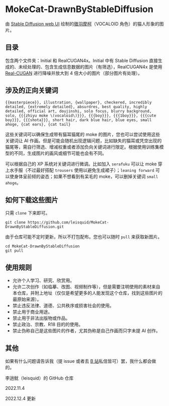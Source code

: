 # MokeCat-DrawnByStableDiffusion

由 [Stable Diffusion web UI](https://github.com/AUTOMATIC1111/stable-diffusion-webui) 绘制的[徵羽摩柯](https://zh.moegirl.org.cn/%E5%BE%B5%E7%BE%BD%E6%91%A9%E6%9F%AF)（VOCALOID 角色）的猫人形象的图片。

## 目录

包含两个文件夹：Initial 和 RealCUGAN4x。Initial 中有 Stable Diffusion 直接生成的、未经处理的、包含生成信息数据的图片（有筛选），RealCUGAN4x 是使用 [Real-CUGAN](https://github.com/bilibili/ailab/tree/main/Real-CUGAN) 进行降噪并放大到 4 倍大小的图片（部分图片有处理）。

## 涉及的正向关键词

```
{{masterpiece}}, illustration, {wallpaper}, checkered, incredibly detailed, {extremely detailed}, absurdres, best quality, highly detailed, official art, doujinshi, solo focus, blurry background, solo, {{{zhiyu moke \(vocaloid\)}}}, {{{boy}}}, {{{1boy}}}, {{{cute boy}}}, {{{shota}}}, short hair, dark blue hair, blue eyes, small ahoge, {cat ears}, {cat tail}
```

这些关键词可以确保生成带有猫耳猫尾的 moke 的图片，您也可以尝试使用这些关键词让 AI 作画。但是可能会随机出现逻辑问题，比如缺失的猫耳或凭空出现的猫尾等，需自行筛选、增减权重或者添加负向关键词进行限定。根据使用训练集模型的不同，生成图片的画风或细节可能也会有不同。

可以根据自己的 XP 系统对关键词进行微调。比如加入 `serafuku` 可以让 moke 穿上水手服（不过最好搭配 `trousers` 使用以避免生成裙子）；`leaning forward` 可以使身体呈前倾的姿态；如果不想看到有呆毛的 moke，可以删掉关键词 `small ahoge`。

## 如何下载这些图片

只需 `clone` 下来即可。

```shell
git clone https://github.com/leisquid/MokeCat-DrawnByStableDiffusion.git
```

由于仓库可能不定时更新，所以不打包配布。您也可以随时 `pull` 来获取新图片。

```shell
cd MokeCat-DrawnByStableDiffusion
git pull
```

## 使用规则

+ 允许个人学习、研究、欣赏用。
+ 允许二次创作（如临摹、改图、视频制作等），但是需要注明使用的素材来自本仓库，并附上地址（仅仅是希望更多的人能发现这个仓库，找到这些图片的最原始来源）。
+ 禁止违反法律、道德、公共秩序或损害社会的使用。
+ 禁止用于商业用途。
+ 禁止用于非法出版物或作品。
+ 禁止政治、宗教、R18 目的的使用。
+ 禁止伪称自己是这些图片的作者，尤其伪称是自己作画而只字未提 AI 创作。

## 其他

如果有什么问题请告诉我（提 issue 或者去 [B 站](https://space.bilibili.com/21790370)私信皆可）罢，我什么都会做的。

李逍鱿（leisquid）的 GitHub 仓库

2022.11.4

2022.12.4 更新
